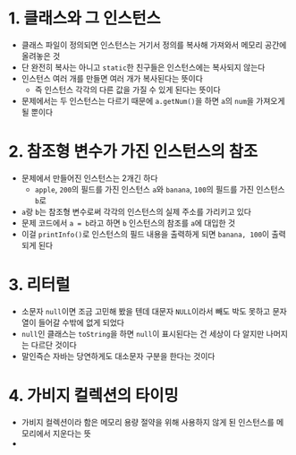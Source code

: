 # 1. 클래스와 그 인스턴스

- 클래스 파일이 정의되면 인스턴스는 거기서 정의를 복사해 가져와서 메모리 공간에 올려놓은 것
- 단 완전히 복사는 아니고 `static`한 친구들은 인스턴스에는 복사되지 않는다
- 인스턴스 여러 개를 만들면 여러 개가 복사된다는 뜻이다
  - 즉 인스턴스 각각의 다른 값을 가질 수 있게 된다는 뜻이다
- 문제에서는 두 인스턴스는 다르기 때문에 `a.getNum()`을 하면 `a`의 `num`을 가져오게 될 뿐이다

# 2. 참조형 변수가 가진 인스턴스의 참조

- 문제에서 만들어진 인스턴스는 2개긴 하다
  - `apple`, `200`의 필드를 가진 인스턴스 `a`와 `banana`, `100`의 필드를 가진 인스턴스 `b`로
- `a`랑 `b`는 참조형 변수로써 각각의 인스턴스의 실제 주소를 가리키고 있다
- 문제 코드에서 `a = b`라고 하면 `b` 인스턴스의 참조를 `a`에 대입한 것
- 이걸 `printInfo()`로 인스턴스의 필드 내용을 출력하게 되면 `banana, 100`이 출력되게 된다

# 3. 리터럴

- 소문자 `null`이면 조금 고민해 봤을 텐데 대문자 `NULL`이라서 빼도 박도 못하고 문자열이 들어갈 수밖에 없게 되었다
- `null`인 클래스는 `toString`을 하면 `null`이 표시된다는 건 세상이 다 알지만 나머지는 다르단 것이다
- 말인즉슨 자바는 당연하게도 대소문자 구분을 한다는 것이다

# 4. 가비지 컬렉션의 타이밍

- 가비지 컬렉션이라 함은 메모리 용량 절약을 위해 사용하지 않게 된 인스턴스를 메모리에서 지운다는 뜻
- 